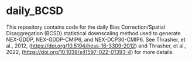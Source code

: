 # daily_BCSD
This repository contains code for the daily Bias Correction/Spatial Disaggregation (BCSD) statistical downscaling method used to generate NEX-GDDP, NEX-GDDP-CMIP6, and NEX-DCP30-CMIP6. See Thrasher, et al., 2012, (https://doi.org/10.5194/hess-16-3309-2012) and Thrasher, et al., 2022, (https://doi.org/10.1038/s41597-022-01393-4) for more details.
